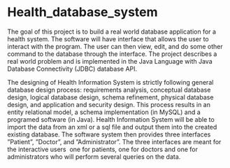 # Health_database_system
The goal of this project is to build a real world database application for a health system. The software will have interface that allows the user to interact with the program. The user can then view, edit, and do some other command to the database through the interface. The project describes a real world problem and is implemented in the Java Language with Java Database Connectivity (JDBC) database API.

The designing of Health Information System is strictly following general database design process: requirements analysis, conceptual database design, logical database design, schema refinement, physical database design, and application and security design. This process results in an entity relational model, a schema implementation (in MySQL) and a programed software (in Java). Health Information System will be able to import the data from an xml or a sql file and output them into the created existing database. The software system then provides three interfaces ”Patient”, ”Doctor”, and ”Administrator”. The three interfaces are meant for the interactive users ­ one for patients, one for doctors and one for administrators who will perform several queries on the data.
